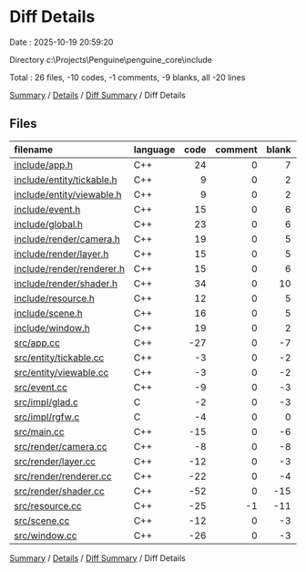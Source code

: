 # Diff Details

Date : 2025-10-19 20:59:20

Directory c:\\Projects\\Penguine\\penguine_core\\include

Total : 26 files,  -10 codes, -1 comments, -9 blanks, all -20 lines

[Summary](results.md) / [Details](details.md) / [Diff Summary](diff.md) / Diff Details

## Files
| filename | language | code | comment | blank | total |
| :--- | :--- | ---: | ---: | ---: | ---: |
| [include/app.h](/include/app.h) | C++ | 24 | 0 | 7 | 31 |
| [include/entity/tickable.h](/include/entity/tickable.h) | C++ | 9 | 0 | 2 | 11 |
| [include/entity/viewable.h](/include/entity/viewable.h) | C++ | 9 | 0 | 2 | 11 |
| [include/event.h](/include/event.h) | C++ | 15 | 0 | 6 | 21 |
| [include/global.h](/include/global.h) | C++ | 23 | 0 | 6 | 29 |
| [include/render/camera.h](/include/render/camera.h) | C++ | 19 | 0 | 5 | 24 |
| [include/render/layer.h](/include/render/layer.h) | C++ | 15 | 0 | 5 | 20 |
| [include/render/renderer.h](/include/render/renderer.h) | C++ | 15 | 0 | 6 | 21 |
| [include/render/shader.h](/include/render/shader.h) | C++ | 34 | 0 | 10 | 44 |
| [include/resource.h](/include/resource.h) | C++ | 12 | 0 | 5 | 17 |
| [include/scene.h](/include/scene.h) | C++ | 16 | 0 | 5 | 21 |
| [include/window.h](/include/window.h) | C++ | 19 | 0 | 2 | 21 |
| [src/app.cc](/src/app.cc) | C++ | -27 | 0 | -7 | -34 |
| [src/entity/tickable.cc](/src/entity/tickable.cc) | C++ | -3 | 0 | -2 | -5 |
| [src/entity/viewable.cc](/src/entity/viewable.cc) | C++ | -3 | 0 | -2 | -5 |
| [src/event.cc](/src/event.cc) | C++ | -9 | 0 | -3 | -12 |
| [src/impl/glad.c](/src/impl/glad.c) | C | -2 | 0 | -3 | -5 |
| [src/impl/rgfw.c](/src/impl/rgfw.c) | C | -4 | 0 | 0 | -4 |
| [src/main.cc](/src/main.cc) | C++ | -15 | 0 | -6 | -21 |
| [src/render/camera.cc](/src/render/camera.cc) | C++ | -8 | 0 | -8 | -16 |
| [src/render/layer.cc](/src/render/layer.cc) | C++ | -12 | 0 | -3 | -15 |
| [src/render/renderer.cc](/src/render/renderer.cc) | C++ | -22 | 0 | -4 | -26 |
| [src/render/shader.cc](/src/render/shader.cc) | C++ | -52 | 0 | -15 | -67 |
| [src/resource.cc](/src/resource.cc) | C++ | -25 | -1 | -11 | -37 |
| [src/scene.cc](/src/scene.cc) | C++ | -12 | 0 | -3 | -15 |
| [src/window.cc](/src/window.cc) | C++ | -26 | 0 | -3 | -29 |

[Summary](results.md) / [Details](details.md) / [Diff Summary](diff.md) / Diff Details